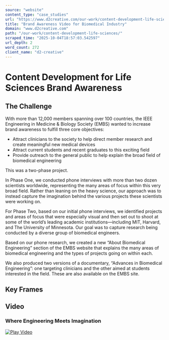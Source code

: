 ```yaml
---
source: "website"
content_type: "case_studies"
url: "https://www.d2creative.com/our-work/content-development-life-sciences/"
title: "Brand Awareness Video for Biomedical Industry"
domain: "www.d2creative.com"
path: "/our-work/content-development-life-sciences/"
scraped_time: "2025-10-04T18:57:03.542597"
url_depth: 2
word_count: 272
client_name: "d2-creative"
---
```


# Content Development for Life Sciences Brand Awareness

## The Challenge

With more than 12,000 members spanning over 100 countries, the IEEE Engineering in Medicine & Biology Society (EMBS) wanted to increase brand awareness to fulfill three core objectives:

* Attract clinicians to the society to help direct member research and create meaningful new medical devices
* Attract current students and recent graduates to this exciting field
* Provide outreach to the general public to help explain the broad field of biomedical engineering

This was a two-phase project.

In Phase One, we conducted phone interviews with more than two dozen scientists worldwide, representing the many areas of focus within this very broad field. Rather than leaning on the heavy science, our approach was to instead capture the imagination behind the various projects these scientists were working on.

For Phase Two, based on our initial phone interviews, we identified projects and areas of focus that were especially visual and then set out to shoot at some of the world’s leading academic institutions—including MIT, Harvard, and The University of Minnesota. Our goal was to capture research being conducted by a diverse group of biomedical engineers.

Based on our phone research, we created a new “About Biomedical Engineering” section of the EMBS website that explains the many areas of biomedical engineering and the types of projects going on within each.

We also produced two versions of a documentary, “Advances in Biomedical Engineering”: one targeting clinicians and the other aimed at students interested in the field. These are also available on the EMBS site.

## Key Frames

## Video

### Where Engineering Meets Imagination

[![Play Video](https://vimeo.com/729277548)](https://vimeo.com/729277548)